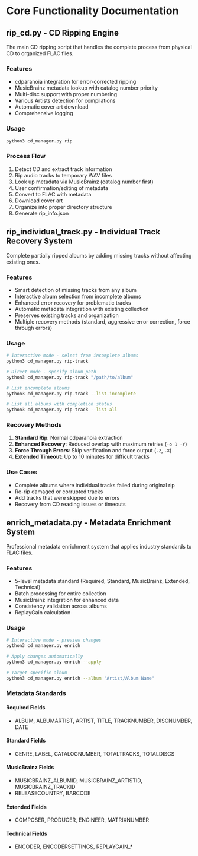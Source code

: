 # Core Functionality Documentation

## rip_cd.py - CD Ripping Engine

The main CD ripping script that handles the complete process from physical CD to organized FLAC files.

### Features
- cdparanoia integration for error-corrected ripping
- MusicBrainz metadata lookup with catalog number priority  
- Multi-disc support with proper numbering
- Various Artists detection for compilations
- Automatic cover art download
- Comprehensive logging

### Usage
```bash
python3 cd_manager.py rip
```

### Process Flow
1. Detect CD and extract track information
2. Rip audio tracks to temporary WAV files
3. Look up metadata via MusicBrainz (catalog number first)
4. User confirmation/editing of metadata
5. Convert to FLAC with metadata
6. Download cover art
7. Organize into proper directory structure
8. Generate rip_info.json

## rip_individual_track.py - Individual Track Recovery System

Complete partially ripped albums by adding missing tracks without affecting existing ones.

### Features
- Smart detection of missing tracks from any album
- Interactive album selection from incomplete albums
- Enhanced error recovery for problematic tracks
- Automatic metadata integration with existing collection
- Preserves existing tracks and organization
- Multiple recovery methods (standard, aggressive error correction, force through errors)

### Usage
```bash
# Interactive mode - select from incomplete albums
python3 cd_manager.py rip-track

# Direct mode - specify album path
python3 cd_manager.py rip-track "/path/to/album"

# List incomplete albums
python3 cd_manager.py rip-track --list-incomplete

# List all albums with completion status
python3 cd_manager.py rip-track --list-all
```

### Recovery Methods
1. **Standard Rip**: Normal cdparanoia extraction
2. **Enhanced Recovery**: Reduced overlap with maximum retries (`-o 1 -Y`)
3. **Force Through Errors**: Skip verification and force output (`-Z`, `-X`)
4. **Extended Timeout**: Up to 10 minutes for difficult tracks

### Use Cases
- Complete albums where individual tracks failed during original rip
- Re-rip damaged or corrupted tracks
- Add tracks that were skipped due to errors
- Recovery from CD reading issues or timeouts

## enrich_metadata.py - Metadata Enrichment System

Professional metadata enrichment system that applies industry standards to FLAC files.

### Features
- 5-level metadata standard (Required, Standard, MusicBrainz, Extended, Technical)
- Batch processing for entire collection
- MusicBrainz integration for enhanced data
- Consistency validation across albums
- ReplayGain calculation

### Usage
```bash
# Interactive mode - preview changes
python3 cd_manager.py enrich

# Apply changes automatically
python3 cd_manager.py enrich --apply

# Target specific album
python3 cd_manager.py enrich --album "Artist/Album Name"
```

### Metadata Standards

#### Required Fields
- ALBUM, ALBUMARTIST, ARTIST, TITLE, TRACKNUMBER, DISCNUMBER, DATE

#### Standard Fields  
- GENRE, LABEL, CATALOGNUMBER, TOTALTRACKS, TOTALDISCS

#### MusicBrainz Fields
- MUSICBRAINZ_ALBUMID, MUSICBRAINZ_ARTISTID, MUSICBRAINZ_TRACKID
- RELEASECOUNTRY, BARCODE

#### Extended Fields
- COMPOSER, PRODUCER, ENGINEER, MATRIXNUMBER

#### Technical Fields
- ENCODER, ENCODERSETTINGS, REPLAYGAIN_*
